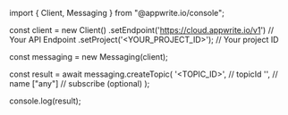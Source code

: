 import { Client, Messaging } from "@appwrite.io/console";

const client = new Client()
    .setEndpoint('https://cloud.appwrite.io/v1') // Your API Endpoint
    .setProject('<YOUR_PROJECT_ID>'); // Your project ID

const messaging = new Messaging(client);

const result = await messaging.createTopic(
    '<TOPIC_ID>', // topicId
    '<NAME>', // name
    ["any"] // subscribe (optional)
);

console.log(result);

